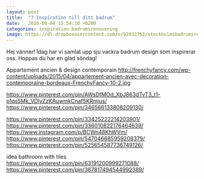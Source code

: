 ```yaml
---
layout: post
title:  "7 Inspiration till ditt badrum"
date:   2016-09-04 15:54:10 +0200
categories: inspiration badrumsrenovering
image: https://dl.dropboxusercontent.com/u/92032752/stockholmsbadrumsrenovering/stockholmsbadrumsrenovering.jpg
---
```

Hej vänner!
Idag har vi samlat upp sju vackra badrum design som inspirerar oss.
Hoppas du har en glad söndag!

Appartement ancien & design contemporain
http://frenchyfancy.com/wp-content/uploads/2015/04/appartement-ancien-avec-decoration-contemporaine-bordeaux-FrenchyFancy-10-2.jpg


https://www.pinterest.com/pin/AWsDfMOd_XbJ863dTvT3_t1-p1qs5Mk_VDlyZzKAuwmkCnaf5KRmjus/
https://www.pinterest.com/pin/346566133808209130/

https://www.pinterest.com/pin/33425222214203901/
https://www.pinterest.com/pin/336010822176464639/
https://www.instagram.com/p/BCWn48KhWVm/
https://www.pinterest.com/pin/547046685959208379/
https://www.pinterest.com/pin/525654587736749126/


idea
bathroom with tiles
https://www.pinterest.com/pin/63191200999271088/
https://www.pinterest.com/pin/367817494544992389/